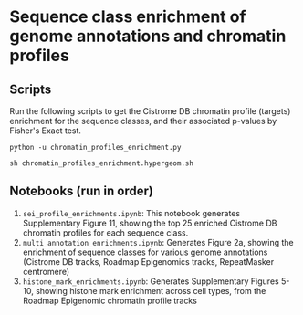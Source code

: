 # Sequence class enrichment of genome annotations and chromatin profiles

## Scripts

Run the following scripts to get the Cistrome DB chromatin profile (targets) enrichment for the sequence classes, and their associated p-values by Fisher's Exact test.  

```
python -u chromatin_profiles_enrichment.py
```

```
sh chromatin_profiles_enrichment.hypergeom.sh
```

## Notebooks (run in order)
1. `sei_profile_enrichments.ipynb`: This notebook generates Supplementary Figure 11, showing the top 25 enriched Cistrome DB chromatin profiles for each sequence class. 
2. `multi_annotation_enrichments.ipynb`: Generates Figure 2a, showing the enrichment of sequence classes for various genome annotations (Cistrome DB tracks, Roadmap Epigenomics tracks, RepeatMasker centromere) 
3. `histone_mark_enrichments.ipynb`: Generates Supplementary Figures 5-10, showing histone mark enrichment across cell types, from the Roadmap Epigenomic chromatin profile tracks
